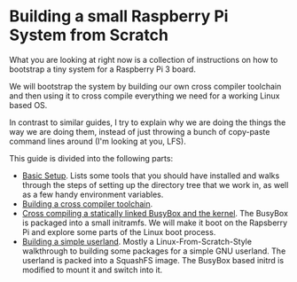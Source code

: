# Building a small Raspberry Pi System from Scratch

What you are looking at right now is a collection of instructions on how to
bootstrap a tiny system for a Raspberry Pi 3 board.

We will bootstrap the system by building our own cross compiler toolchain
and then using it to cross compile everything we need for a working Linux
based OS.

In contrast to similar guides, I try to explain why we are doing the things
the way we are doing them, instead of just throwing a bunch of copy-paste
command lines around (I'm looking at you, LFS).

This guide is divided into the following parts:

* [Basic Setup](00_setup.md). Lists some tools that you should have
  installed and walks through the steps of setting up the directory tree that
  we work in, as well as a few handy environment variables.
* [Building a cross compiler toolchain](01_crosscc.md).
* [Cross compiling a statically linked BusyBox and the kernel](02_kernel.md).
  The BusyBox is packaged into a small initramfs. We will make it boot on the
  Rapsberry Pi and explore some parts of the Linux boot process.
* [Building a simple userland](03_basic_usr.md). Mostly a
  Linux-From-Scratch-Style walkthrough to building some packages for a simple
  GNU userland. The userland is packed into a SquashFS image. The BusyBox
  based initrd is modified to mount it and switch into it.
